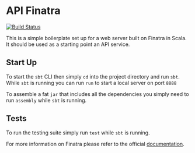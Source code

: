 API Finatra
=====
[![Build Status](https://travis-ci.org/WsCandy/api.finatra.svg?branch=master)](https://travis-ci.org/WsCandy/api.finatra)

This is a simple boilerplate set up for a web server built on Finatra in Scala. It should be used as a starting point an API service.

Start Up
---

To start the `sbt` CLI then simply `cd` into the project directory and run `sbt`. While `sbt` is running you can run `run` to start a local server on port `8888`

To assemble a fat `jar` that includes all the dependencies you simply need to run `assembly` while `sbt` is running.

Tests
---

To run the testing suite simply run `test` while `sbt` is running.

For more information on Finatra please refer to the official [documentation](https://twitter.github.io/finatra/). 
